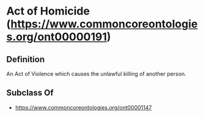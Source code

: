 # Act of Homicide (https://www.commoncoreontologies.org/ont00000191)

## Definition
An Act of Violence which causes the unlawful killing of another person.

## Subclass Of
- https://www.commoncoreontologies.org/ont00001147

